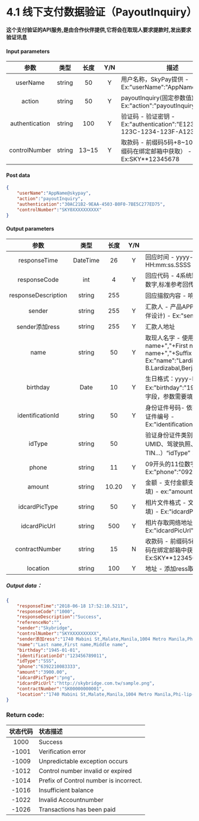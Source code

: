 # 4.1 线下支付数据验证（PayoutInquiry）
**这个支付验证的API服务,是由合作伙伴提供,它将会在取现人要求提款时,发出要求验证讯息**

#### Input parameters
| 参数                        |    类型     | 长度   |Y/N |描述|
| :-------------------------: | :-----------: |:-----:|:----:|--------------------------------|   
|userName |string|50|Y|用户名称，SkyPay提供 - Ex:"userName":"AppName@skypay"|
|action|string|50|Y|payoutInquiry(固定参数值) - Ex:"action":"payoutInquiry"|
|authentication   |string |100|Y|验证码 - 验证密钥 - Ex:"authentication":"E1234567-123C-1234-123F-A12345670"|
|controlNumber |string|13~15|Y| 取款码 - 前缀码5码+8~10个数字（前缀码在绑定邮箱中获取） - Ex:SKY**12345678|
#### Post data

```json
{
    "userName":"AppName@skypay",
    "action":"payoutInquiry",
    "authentication":"30AC21B2-9EAA-4503-B0F0-7BE5C277ED75",
    "controlNumber":"SKY0XXXXXXXXXX"
}
```

#### Output parameters
| 参数                        |    类型     | 长度   | Y/N|描述|
| :-------------------------: | :-----------: |:-----:| :--:|--------------------------------|   
|responseTime  |DateTime|26|Y |回应时间 -  yyyy-MM-dd HH:mm:ss.SSSS|
|responseCode  |int|4|Y |回应代码 - 4系统默认回传码,长度为4的数字,标准参考回传码定义,|
|responseDescription  |string|255||回应描叙内容 - 响应信息|
|sender  |string|255|Y|汇款人 - 产品APP名称(必填：由合作伙伴设计) - Ex:"sender":"APP NAME"|
|sender添加ress|string|255|Y |汇款人地址|
|name |string |50| Y|取现人名字  - 使用逗号分割  - Last name+","+First name+","+Middle name+","+Suffix - Ex:"name":"Lardizabal,Mary Annalou B.Lardizabal,Berja,|
|birthday |Date|10|Y |生日格式：yyyy-MM-dd - Ex:"birthday":"1991-10-02" -  写入此字段，参数需要填入正确格式|
|identificationId  |string|50|Y|身份证件号码- 依不同身份验证方式,持有证件编号 - Ex:"identificationId":"442301922000"|
|idType  |string|50| |验证身份证件类别 - 身份证类型（SSS、UMID、驾驶执照、TIN…）“idType”：“TIN”（必填）|
|phone |string|11| Y |09开头的11位数字(必填)  - Ex:"phone":"09270348095"|
|amount |string|10.20| Y |金额 - 支付金额支持数字小数位两位(必填) -  ex:"amount":3400.00|
|idcardPicType |string|50| Y|相片文件格式 - 文件格式之附属档名(必填) - Ex:"idcardPicType":"jpg"|
|idcardPicUrl |string |500|Y|相片存取网络地址 - Ex:"idcardPicUrl":"https://12334"|
|contractNumber  |string|15|N|收款码 - 前缀码5码+8~10个数字（前缀码在绑定邮箱中获取） - Ex:SKY**12345678|
|location  |string |100| Y|地址 - 添加ress取现人地址(必填)|

##### Output data：
```json 
{
    "responseTime":"2018-06-18 17:52:10.5211",
    "responseCode":"1000",
    "responseDescription":"Success",
    "referenceNo":"",
    "sender":"Skybridge",
    "controlNumber":"SKYXXXXXXXXXX",
    "sender添加ress":"1740 Mabini St,Malate,Manila,1004 Metro Manila,Phi-lip-pin",
    "name":"Last name,First name,Middle name",
    "birthday":"1945-01-01",
    "identificationId":"123456789011",
    "idType":"SSS",
    "phone":"6392210083333",
    "amount":"3900.00",
    "idcardPicType":"png",
    "idcardPicUrl":"http://skybridge.com.tw/sample.png",
    "contractNumber":"SK00000000001",
    "location":"1740 Mabini St,Malate,Manila,1004 Metro Manila,Phi-lip-pin"
}
```

### Return code:

| 状态代码                        |   状态描述    | 
| :-------------------------: | :----------- |
|1000 |Success|
|-1001|Verification error|
|-1009|Unpredictable exception occurs|
|-1012|Control number invalid or expired|
|-1014|Prefix of Control number is incorrect.|
|-1016|Insufficient balance|
|-1022|Invalid Accountnumber|
|-1026|Transactions has been paid|



